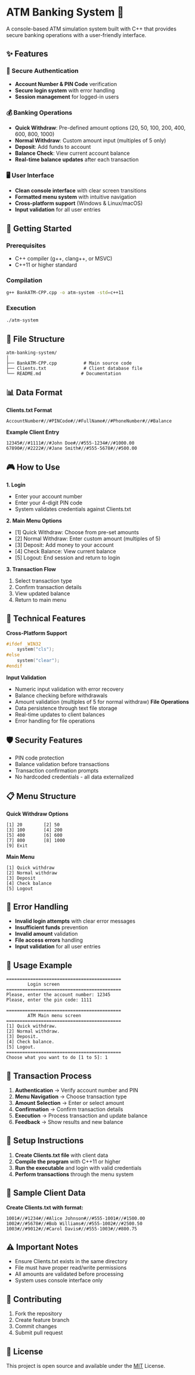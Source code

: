 # ATM Banking System 🏦

A console-based ATM simulation system built with C++ that provides secure banking operations with a user-friendly interface.

## ✨ Features

### 🔐 Secure Authentication

- **Account Number & PIN Code** verification
- **Secure login system** with error handling
- **Session management** for logged-in users

### 💰 Banking Operations

- **Quick Withdraw**: Pre-defined amount options (20, 50, 100, 200, 400, 600, 800, 1000)
- **Normal Withdraw**: Custom amount input (multiples of 5 only)
- **Deposit**: Add funds to account
- **Balance Check**: View current account balance
- **Real-time balance updates** after each transaction

### 🖥️ User Interface

- **Clean console interface** with clear screen transitions
- **Formatted menu system** with intuitive navigation
- **Cross-platform support** (Windows & Linux/macOS)
- **Input validation** for all user entries

## 🚀 Getting Started

### Prerequisites

- C++ compiler (g++, clang++, or MSVC)
- C++11 or higher standard

### Compilation

```bash
g++ BankATM-CPP.cpp -o atm-system -std=c++11
```

### Execution

```bash
./atm-system
```

## 📁 File Structure

```text
atm-banking-system/
│
├── BankATM-CPP.cpp          # Main source code
├── Clients.txt              # Client database file
└── README.md               # Documentation
```

## 📊 Data Format

**Clients.txt Format**

```text
AccountNumber#//#PINCode#//#FullName#//#PhoneNumber#//#Balance
```

**Example Client Entry**

```text
12345#//#1111#//#John Doe#//#555-1234#//#1000.00
67890#//#2222#//#Jane Smith#//#555-5678#//#500.00
```

## 🎮 How to Use

**1. Login**

- Enter your account number
- Enter your 4-digit PIN code
- System validates credentials against Clients.txt

**2. Main Menu Options**

- [1] Quick Withdraw: Choose from pre-set amounts
- [2] Normal Withdraw: Enter custom amount (multiples of 5)
- [3] Deposit: Add money to your account
- [4] Check Balance: View current balance
- [5] Logout: End session and return to login

**3. Transaction Flow**

1. Select transaction type
2. Confirm transaction details
3. View updated balance
4. Return to main menu

## 🔧 Technical Features

**Cross-Platform Support**

```cpp
#ifdef _WIN32
    system("cls");
#else
    system("clear");
#endif
```

**Input Validation**

- Numeric input validation with error recovery
- Balance checking before withdrawals
- Amount validation (multiples of 5 for normal withdraw)
  **File Operations**
- Data persistence through text file storage
- Real-time updates to client balances
- Error handling for file operations

## 🛡️ Security Features

- PIN code protection
- Balance validation before transactions
- Transaction confirmation prompts
- No hardcoded credentials - all data externalized

## 📋 Menu Structure

**Quick Withdraw Options**

```text
[1] 20        [2] 50
[3] 100       [4] 200
[5] 400       [6] 600
[7] 800       [8] 1000
[9] Exit
```

**Main Menu**

```text
[1] Quick withdraw
[2] Normal withdraw
[3] Deposit
[4] Check balance
[5] Logout
```

## 🐛 Error Handling

- **Invalid login attempts** with clear error messages
- **Insufficient funds** prevention
- **Invalid amount** validation
- **File access errors** handling
- **Input validation** for all user entries

## 🚦 Usage Example

```text
===========================================
        Login screen
===========================================
Please, enter the account number: 12345
Please, enter the pin code: 1111

===========================================
        ATM Main menu screen
===========================================
[1] Quick withdraw.
[2] Normal withdraw.
[3] Deposit.
[4] Check balance.
[5] Logout.
===========================================
Choose what you want to do [1 to 5]: 1
```

## 🔄 Transaction Process

1. **Authentication** → Verify account number and PIN
2. **Menu Navigation** → Choose transaction type
3. **Amount Selection** → Enter or select amount
4. **Confirmation** → Confirm transaction details
5. **Execution** → Process transaction and update balance
6. **Feedback** → Show results and new balance

## 📝 Setup Instructions

1. **Create Clients.txt file** with client data
2. **Compile the program** with C++11 or higher
3. **Run the executable** and login with valid credentials
4. **Perform transactions** through the menu system

## 🎯 Sample Client Data

**Create Clients.txt with format:**

```text
1001#//#1234#//#Alice Johnson#//#555-1001#//#1500.00
1002#//#5678#//#Bob Williams#//#555-1002#//#2500.50
1003#//#9012#//#Carol Davis#//#555-1003#//#800.75
```

## ⚠️ Important Notes

- Ensure Clients.txt exists in the same directory
- File must have proper read/write permissions
- All amounts are validated before processing
- System uses console interface only

## 🤝 Contributing

1. Fork the repository
2. Create feature branch
3. Commit changes
4. Submit pull request

## 📄 License

This project is open source and available under the [MIT](LICENSE) License.
